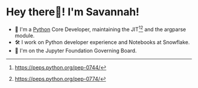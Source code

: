 # **Hey there👋! I'm Savannah!** 

- 🐍 I'm a [Python](https://github.com/python/cpython) Core Developer, maintaining the JIT[^1][^2] and the argparse module.
- 🛠 I work on Python developer experience and Notebooks at Snowflake.
- 🧪 I'm on the Jupyter Foundation Governing Board.

[^1]: https://peps.python.org/pep-0744/
[^2]: https://peps.python.org/pep-0774/

